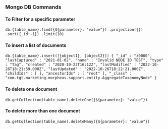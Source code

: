 ### Mongo DB Commands

#### To Filter for a specific parameter
`db.{table_name}.find({${parameter}: "value"})
.projection({})
.sort({_id:-1})
.limit(10)`

#### To insert a list of documents
`db.{table_name}.insert([{object1}, {object2}])
{
"_id" : "z0000",
"lastCaptured" : "2021-01-02",
"name" : "Invalid NODE ID TEST",
"type" : "Tag",
"created" : "2020-10-22T16:12Z",
"lastModified" : "2022-10-26T18:21:59.000Z",
"lastUpdated" : "2022-10-26T18:22:21.000Z",
"childIds" : [ ],
"ancestorIds" : [ "root" ],
"_class" : "com.tgt.marketing.morpheus.support.entity.AggregateTaxonomyNode"
}`

#### To delete one document
`db.getCollection(table_name).deleteOne({${parameter}: "value"})`

#### To delete more than one document
`db.getCollection(table_name).deleteMany({${parameter}: "value"})`